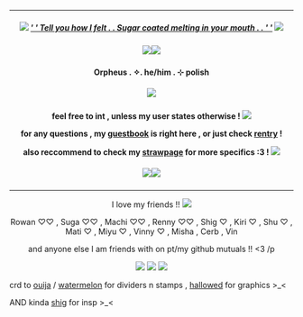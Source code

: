 ***
<h5 align="center">
  
<img src="https://goldenkamuy.crd.co/assets/images/gallery18/b9131a6b.gif?v=53e72adc"/> [' ' Tell you how I felt . . Sugar coated melting in your mouth . . ' '](https://open.spotify.com/track/6UFivO2zqqPFPoQYsEMuCc?si=e0ef57f06c85468e) <img src="https://goldenkamuy.crd.co/assets/images/gallery18/b9131a6b.gif?v=53e72adc"/>
<h5 align="center">
<img src="https://goldenkamuy.crd.co/assets/images/gallery03/3b9ad5a0.gif?v=53e72adc"/><img src="https://goldenkamuy.crd.co/assets/images/gallery03/3b9ad5a0.gif?v=53e72adc"/>
</h5>  

<h4 align="center">
Orpheus . ✧. he/him . ⊹ polish
</h4> 
<h5 align="center">
<img src="https://64.media.tumblr.com/0fda39f502f481680152b8482560c8ff/a786fb71e4bef6d1-cb/s400x600/f81bddabbe14fc834fdc0d72421156c7c1c96ba0.gifv"/>
</h5>  
<h4 align="center">

feel free to int , unless my user states otherwise ! <img src="https://goldenkamuy.crd.co/assets/images/gallery17/7b56d685.gif?v=53e72adc"/>

for any questions , my [guestbook](https://ovrpheus.123guestbook.com/) is right here , or just check [rentry](https://rentry.co/biilian) !

also reccommend to check my [strawpage](https://wipyay.straw.page/) for more specifics :3 ! <img src="https://goldenkamuy.crd.co/assets/images/gallery17/ef3f964a.gif?v=53e72adc"/>
</h4> 

<h5 align="center">
<img src="https://goldenkamuy.crd.co/assets/images/gallery03/3b9ad5a0.gif?v=53e72adc"/><img src="https://goldenkamuy.crd.co/assets/images/gallery03/3b9ad5a0.gif?v=53e72adc"/>
</h5>  

***
<p align = "center">
I love my friends !! <img src="https://goldenkamuy.crd.co/assets/images/gallery17/51d228d2.gif?v=53e72adc"/>
<p>
<p align = "center">
Rowan ♡♡ , Suga ♡♡ , Machi ♡♡ , Renny ♡♡ , Shig ♡ , Kiri ♡ , Shu ♡ , Mati ♡ , Miyu ♡ , Vinny ♡ , Misha , Cerb , Vin
<p>
<p align = "center">
and anyone else I am friends with on pt/my github mutuals !! <3 /p
<p>
<p align ="center">
<img src="https://goldenkamuy.crd.co/assets/images/gallery17/a5f09830.gif?v=53e72adc"/> <img src="https://goldenkamuy.crd.co/assets/images/gallery14/344ac2f8.png?v=53e72adc"/> <img src="https://goldenkamuy.crd.co/assets/images/gallery17/a5f09830.gif?v=53e72adc"/>
</p>

crd to [ouija](https://ouija.crd.co/#) / [watermelon](https://watermelon.crd.co) for dividers n stamps , [hallowed](https://www.tumblr.com/halloweddoll) for graphics >_<

AND kinda [shig](https://github.com/neuvilIette) for insp >_<
